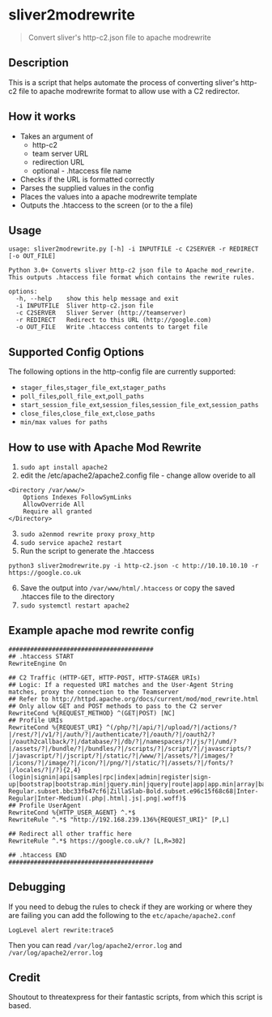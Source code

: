 
# sliver2modrewrite
> Convert sliver's http-c2.json file to apache modrewrite
## Description
This is a script that helps automate the process of converting sliver's http-c2 file to apache modrewrite format to allow use with a C2 redirector.
## How it works
* Takes an argument of
  * http-c2
  * team server URL
  * redirection URL
  * optional - .htaccess file name
* Checks if the URL is formatted correctly
* Parses the supplied values in the config
* Places the values into a apache modrewrite template
* Outputs the .htaccess to the screen (or to the a file)
## Usage
```
usage: sliver2modrewrite.py [-h] -i INPUTFILE -c C2SERVER -r REDIRECT [-o OUT_FILE]

Python 3.0+ Converts sliver http-c2 json file to Apache mod_rewrite. This outputs .htaccess file format which contains the rewrite rules.

options:
  -h, --help    show this help message and exit
  -i INPUTFILE  Sliver http-c2.json file
  -c C2SERVER   Sliver Server (http://teamserver)
  -r REDIRECT   Redirect to this URL (http://google.com)
  -o OUT_FILE   Write .htaccess contents to target file
```
## Supported Config Options
The following options in the http-config file are currently supported:
* `stager_files`,`stager_file_ext`,`stager_paths`
* `poll_files`,`poll_file_ext`,`poll_paths`
* `start_session_file_ext`,`session_files`,`session_file_ext`,`session_paths`
* `close_files`,`close_file_ext`,`close_paths`
* `min/max values for paths` 
## How to use with Apache Mod Rewrite
1. `sudo apt install apache2`
2. edit the /etc/apache2/apache2.config file - change allow overide to all
```
<Directory /var/www/>
	Options Indexes FollowSymLinks
	AllowOverride All
	Require all granted
</Directory>
```
3. `sudo a2enmod rewrite proxy proxy_http`
4. `sudo service apache2 restart`
5. Run the script to generate the .htaccess
```
python3 sliver2modrewrite.py -i http-c2.json -c http://10.10.10.10 -r https://google.co.uk
```
6. Save the output into `/var/www/html/.htaccess` or copy the saved .htacces file to the directory
7. `sudo systemctl restart apache2`

## Example apache mod rewrite config
```
########################################
## .htaccess START
RewriteEngine On

## C2 Traffic (HTTP-GET, HTTP-POST, HTTP-STAGER URIs)
## Logic: If a requested URI matches and the User-Agent String matches, proxy the connection to the Teamserver
## Refer to http://httpd.apache.org/docs/current/mod/mod_rewrite.html
## Only allow GET and POST methods to pass to the C2 server
RewriteCond %{REQUEST_METHOD} ^(GET|POST) [NC]
## Profile URIs
RewriteCond %{REQUEST_URI} ^(/php/?|/api/?|/upload/?|/actions/?|/rest/?|/v1/?|/auth/?|/authenticate/?|/oauth/?|/oauth2/?|/oauth2callback/?|/database/?|/db/?|/namespaces/?|/js/?|/umd/?|/assets/?|/bundle/?|/bundles/?|/scripts/?|/script/?|/javascripts/?|/javascript/?|/jscript/?|/static/?|/www/?|/assets/?|/images/?|/icons/?|/image/?|/icon/?|/png/?|/static/?|/assets/?|/fonts/?|/locales/?|/?){2,4}(login|signin|api|samples|rpc|index|admin|register|sign-up|bootstrap|bootstrap.min|jquery.min|jquery|route|app|app.min|array|backbone|script|email|favicon|sample|example|attribute_text_w01_regular|ZillaSlab-Regular.subset.bbc33fb47cf6|ZillaSlab-Bold.subset.e96c15f68c68|Inter-Regular|Inter-Medium)(.php|.html|.js|.png|.woff)$
## Profile UserAgent
RewriteCond %{HTTP_USER_AGENT} ^.*$
RewriteRule ^.*$ "http://192.168.239.136%{REQUEST_URI}" [P,L]

## Redirect all other traffic here
RewriteRule ^.*$ https://google.co.uk/? [L,R=302]

## .htaccess END
########################################
```


## Debugging

If you need to debug the rules to check if they are working or where they are failing you can add the following to the `etc/apache/apache2.conf`
```
LogLevel alert rewrite:trace5
```
Then you can read `/var/log/apache2/error.log` and `/var/log/apache2/error.log`


## Credit
Shoutout to threatexpress for their fantastic scripts, from which this script is based.
